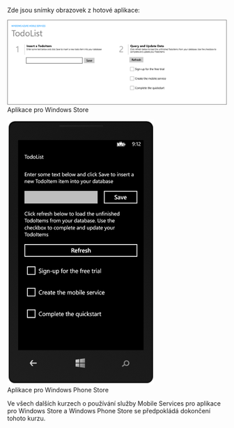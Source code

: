 
Zde jsou snímky obrazovek z hotové aplikace:

![](./media/mobile-services-windows-universal-get-started/mobile-quickstart-completed.png)
<br/>Aplikace pro Windows Store

![](./media/mobile-services-windows-universal-get-started/mobile-quickstart-completed-wp8.png)
<br/>Aplikace pro Windows Phone Store

Ve všech dalších kurzech o používání služby Mobile Services pro aplikace pro Windows Store a Windows Phone Store se předpokládá dokončení tohoto kurzu. 


<!--HONumber=Aug16_HO4-->


